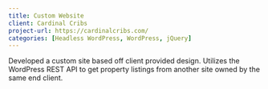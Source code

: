 ```yaml
---
title: Custom Website
client: Cardinal Cribs
project-url: https://cardinalcribs.com/
categories: [Headless WordPress, WordPress, jQuery]
---
```


Developed a custom site based off client provided design. Utilizes the WordPress REST API to get property listings from another site owned by the same end client. 
